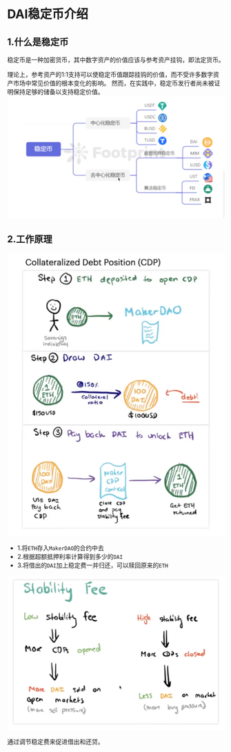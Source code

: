 # DAI稳定币介绍

## 1.什么是稳定币

稳定币是一种加密货币，其中数字资产的价值应该与参考资产挂钩，即法定货币。

理论上，参考资产的1:1支持可以使稳定币值跟踪挂钩的价值，而不受许多数字资产市场中常见价值的根本变化的影响。 然而，在实践中，稳定币发行者尚未被证明保持足够的储备以支持稳定价值。
![](./image/1.png)

## 2.工作原理

![](./image/2.png)

- 1.将`ETH`存入`MakerDAO`的合约中去
- 2.根据超额抵押利率计算得到多少的`DAI`
- 3.将借出的`DAI`加上稳定费一并归还，可以赎回原来的`ETH`

![](./image/3.png)

通过调节稳定费来促进借出和还贷。

